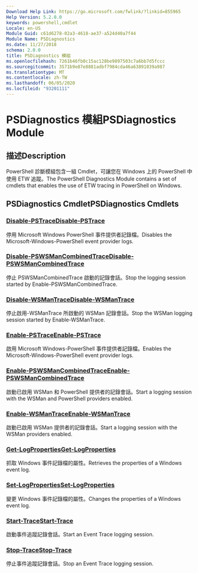 ```yaml
---
Download Help Link: https://go.microsoft.com/fwlink/?linkid=855965
Help Version: 5.2.0.0
keywords: powershell,cmdlet
Locale: en-US
Module Guid: c61d6278-02a3-4618-ae37-a524d40a7f44
Module Name: PSDiagnostics
ms.date: 11/27/2018
schema: 2.0.0
title: PSDiagnostics 模組
ms.openlocfilehash: 7261b46fb0c15ac128be9897503c7a6bb7d5fccc
ms.sourcegitcommit: 3571b9e87e8881adbf7984cda46a63891039a987
ms.translationtype: MT
ms.contentlocale: zh-TW
ms.lasthandoff: 06/05/2020
ms.locfileid: "93201111"
---
```

# <span data-ttu-id="7a40d-103">PSDiagnostics 模組</span><span class="sxs-lookup"><span data-stu-id="7a40d-103">PSDiagnostics Module</span></span>

## <span data-ttu-id="7a40d-104">描述</span><span class="sxs-lookup"><span data-stu-id="7a40d-104">Description</span></span>

<span data-ttu-id="7a40d-105">PowerShell 診斷模組包含一組 Cmdlet，可讓您在 Windows 上的 PowerShell 中使用 ETW 追蹤。</span><span class="sxs-lookup"><span data-stu-id="7a40d-105">The PowerShell Diagnostics Module contains a set of cmdlets that enables the use of ETW tracing in PowerShell on Windows.</span></span>

## <span data-ttu-id="7a40d-106">PSDiagnostics Cmdlet</span><span class="sxs-lookup"><span data-stu-id="7a40d-106">PSDiagnostics Cmdlets</span></span>

### [<span data-ttu-id="7a40d-107">Disable-PSTrace</span><span class="sxs-lookup"><span data-stu-id="7a40d-107">Disable-PSTrace</span></span>](Disable-PSTrace.md)
<span data-ttu-id="7a40d-108">停用 Microsoft Windows PowerShell 事件提供者記錄檔。</span><span class="sxs-lookup"><span data-stu-id="7a40d-108">Disables the Microsoft-Windows-PowerShell event provider logs.</span></span>

### [<span data-ttu-id="7a40d-109">Disable-PSWSManCombinedTrace</span><span class="sxs-lookup"><span data-stu-id="7a40d-109">Disable-PSWSManCombinedTrace</span></span>](Disable-PSWSManCombinedTrace.md)
<span data-ttu-id="7a40d-110">停止 PSWSManCombinedTrace 啟動的記錄會話。</span><span class="sxs-lookup"><span data-stu-id="7a40d-110">Stop the logging session started by Enable-PSWSManCombinedTrace.</span></span>

### [<span data-ttu-id="7a40d-111">Disable-WSManTrace</span><span class="sxs-lookup"><span data-stu-id="7a40d-111">Disable-WSManTrace</span></span>](Disable-WSManTrace.md)
<span data-ttu-id="7a40d-112">停止啟用-WSManTrace 所啟動的 WSMan 記錄會話。</span><span class="sxs-lookup"><span data-stu-id="7a40d-112">Stop the WSMan logging session started by Enable-WSManTrace.</span></span>

### [<span data-ttu-id="7a40d-113">Enable-PSTrace</span><span class="sxs-lookup"><span data-stu-id="7a40d-113">Enable-PSTrace</span></span>](Enable-PSTrace.md)
<span data-ttu-id="7a40d-114">啟用 Microsoft Windows-PowerShell 事件提供者記錄檔。</span><span class="sxs-lookup"><span data-stu-id="7a40d-114">Enables the Microsoft-Windows-PowerShell event provider logs.</span></span>

### [<span data-ttu-id="7a40d-115">Enable-PSWSManCombinedTrace</span><span class="sxs-lookup"><span data-stu-id="7a40d-115">Enable-PSWSManCombinedTrace</span></span>](Enable-PSWSManCombinedTrace.md)
<span data-ttu-id="7a40d-116">啟動已啟用 WSMan 和 PowerShell 提供者的記錄會話。</span><span class="sxs-lookup"><span data-stu-id="7a40d-116">Start a logging session with the WSMan and PowerShell providers enabled.</span></span>

### [<span data-ttu-id="7a40d-117">Enable-WSManTrace</span><span class="sxs-lookup"><span data-stu-id="7a40d-117">Enable-WSManTrace</span></span>](Enable-WSManTrace.md)
<span data-ttu-id="7a40d-118">啟動已啟用 WSMan 提供者的記錄會話。</span><span class="sxs-lookup"><span data-stu-id="7a40d-118">Start a logging session with the WSMan providers enabled.</span></span>

### [<span data-ttu-id="7a40d-119">Get-LogProperties</span><span class="sxs-lookup"><span data-stu-id="7a40d-119">Get-LogProperties</span></span>](Get-LogProperties.md)
<span data-ttu-id="7a40d-120">抓取 Windows 事件記錄檔的屬性。</span><span class="sxs-lookup"><span data-stu-id="7a40d-120">Retrieves the properties of a Windows event log.</span></span>

### [<span data-ttu-id="7a40d-121">Set-LogProperties</span><span class="sxs-lookup"><span data-stu-id="7a40d-121">Set-LogProperties</span></span>](Set-LogProperties.md)
<span data-ttu-id="7a40d-122">變更 Windows 事件記錄檔的屬性。</span><span class="sxs-lookup"><span data-stu-id="7a40d-122">Changes the properties of a Windows event log.</span></span>

### [<span data-ttu-id="7a40d-123">Start-Trace</span><span class="sxs-lookup"><span data-stu-id="7a40d-123">Start-Trace</span></span>](Start-Trace.md)
<span data-ttu-id="7a40d-124">啟動事件追蹤記錄會話。</span><span class="sxs-lookup"><span data-stu-id="7a40d-124">Start an Event Trace logging session.</span></span>

### [<span data-ttu-id="7a40d-125">Stop-Trace</span><span class="sxs-lookup"><span data-stu-id="7a40d-125">Stop-Trace</span></span>](Stop-Trace.md)
<span data-ttu-id="7a40d-126">停止事件追蹤記錄會話。</span><span class="sxs-lookup"><span data-stu-id="7a40d-126">Stop an Event Trace logging session.</span></span>
